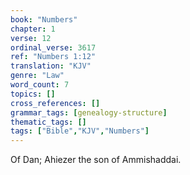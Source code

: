 ```yaml
---
book: "Numbers"
chapter: 1
verse: 12
ordinal_verse: 3617
ref: "Numbers 1:12"
translation: "KJV"
genre: "Law"
word_count: 7
topics: []
cross_references: []
grammar_tags: [genealogy-structure]
thematic_tags: []
tags: ["Bible","KJV","Numbers"]
---
```

Of Dan; Ahiezer the son of Ammishaddai.
